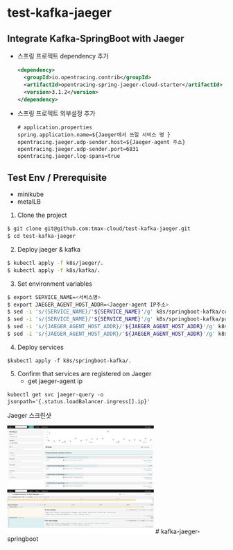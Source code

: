 # test-kafka-jaeger



## Integrate Kafka-SpringBoot with Jaeger

- 스프링 프로젝트 dependency 추가

  ```xml
  <dependency>
  	<groupId>io.opentracing.contrib</groupId>
  	<artifactId>opentracing-spring-jaeger-cloud-starter</artifactId>
  	<version>3.1.2</version>
  </dependency>
  ```

- 스프링 프로젝트 외부설정 추가

  ```properties
  # application.properties
  spring.application.name=${Jaeger에서 쓰일 서비스 명 } 
  opentracing.jaeger.udp-sender.host=${Jaeger-agent 주소}
  opentracing.jaeger.udp-sender.port=6831
  opentracing.jaeger.log-spans=true
  ```



## Test Env / Prerequisite

- minikube
- metalLB

1. Clone the project

```bash
$ git clone git@github.com:tmax-cloud/test-kafka-jaeger.git
$ cd test-kafka-jaeger
```

2. Deploy jaeger & kafka

```bash
$ kubectl apply -f k8s/jaeger/.
$ kubectl apply -f k8s/kafka/.
```

3. Set environment variables

```bash
$ export SERVICE_NAME=<서비스명>
$ export JAEGER_AGENT_HOST_ADDR=<Jaeger-agent IP주소>
$ sed -i 's/{SERVICE_NAME}/'${SERVICE_NAME}'/g' k8s/springboot-kafka/cosnumer-deployment.yaml
$ sed -i 's/{SERVICE_NAME}/'${SERVICE_NAME}'/g' k8s/springboot-kafka/producer-deployment.yaml
$ sed -i 's/{JAEGER_AGENT_HOST_ADDR}/'${JAEGER_AGENT_HOST_ADDR}'/g' k8s/springboot-kafka/cosnumer-deployment.yaml
$ sed -i 's/{JAEGER_AGENT_HOST_ADDR}/'${JAEGER_AGENT_HOST_ADDR}'/g' k8s/springboot-kafka/producer-deployment.yaml
```

4. Deploy services

```
$kubectl apply -f k8s/springboot-kafka/.
```

5. Confirm that services are registered on Jaeger
   - get jaeger-agent ip

```
kubectl get svc jaeger-query -o jsonpath='{.status.loadBalancer.ingress[].ip}'
```

Jaeger 스크린샷 

<img src="./img/1.png" alt="ex_screenshot" style="zoom:33%;" />

<img src="./img/2.png" alt="ex_screenshot" style="zoom:33%;" />
# kafka-jaeger-springboot
